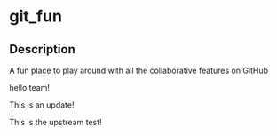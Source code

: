 # git_fun
## Description

A fun place to play around with all the collaborative features on GitHub

hello team!

This is an update!

This is the upstream test!

